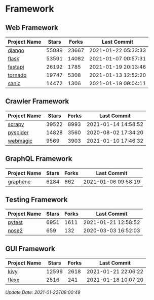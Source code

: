 # Framework

## Web Framework
| Project Name | Stars | Forks | Last Commit |
| ------------ | ----- | ----- | ----------- |
| [django](https://github.com/django/django) | 55089 | 23667 | 2021-01-22 05:33:33 |
| [flask](https://github.com/pallets/flask) | 53591 | 14082 | 2021-01-07 00:57:31 |
| [fastapi](https://github.com/tiangolo/fastapi) | 26192 | 1785 | 2021-01-19 20:13:46 |
| [tornado](https://github.com/tornadoweb/tornado) | 19747 | 5308 | 2021-01-13 12:52:20 |
| [sanic](https://github.com/sanic-org/sanic) | 14472 | 1306 | 2021-01-19 09:04:11 |

## Crawler Framework
| Project Name | Stars | Forks | Last Commit |
| ------------ | ----- | ----- | ----------- |
| [scrapy](https://github.com/scrapy/scrapy) | 39522 | 8993 | 2021-01-14 14:58:52 |
| [pyspider](https://github.com/binux/pyspider) | 14828 | 3560 | 2020-08-02 17:34:20 |
| [webmagic](https://github.com/code4craft/webmagic) | 9569 | 3903 | 2021-01-10 17:46:32 |

## GraphQL Framework
| Project Name | Stars | Forks | Last Commit |
| ------------ | ----- | ----- | ----------- |
| [graphene](https://github.com/graphql-python/graphene) | 6284 | 662 | 2021-01-06 09:58:19 |

## Testing Framework
| Project Name | Stars | Forks | Last Commit |
| ------------ | ----- | ----- | ----------- |
| [pytest](https://github.com/pytest-dev/pytest) | 6951 | 1611 | 2021-01-21 12:58:52 |
| [nose2](https://github.com/nose-devs/nose2) | 659 | 132 | 2020-03-03 16:52:03 |

## GUI Framework
| Project Name | Stars | Forks | Last Commit |
| ------------ | ----- | ----- | ----------- |
| [kivy](https://github.com/kivy/kivy) | 12596 | 2618 | 2021-01-21 22:06:22 |
| [flexx](https://github.com/flexxui/flexx) | 2516 | 241 | 2021-01-18 10:07:20 |

*Update Date: 2021-01-22T08:00:49*